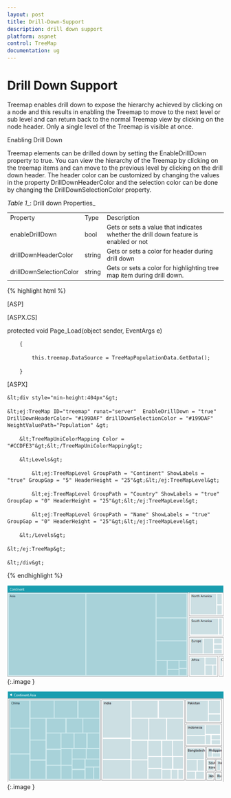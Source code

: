 ```yaml
---
layout: post
title: Drill-Down-Support
description: drill down support
platform: aspnet
control: TreeMap
documentation: ug
---
```


# Drill Down Support

Treemap enables drill down to expose the hierarchy achieved by clicking on a node and this results in enabling the Treemap to move to the next level or sub level and can return back to the normal Treemap view by clicking on the node header. Only a single level of the Treemap is visible at once.

Enabling Drill Down

Treemap elements can be drilled down by setting the EnableDrillDown property to true. You can view the hierarchy of the Treemap by clicking on the treemap items and can move to the previous level by clicking on the drill down header. The header color can be customized by changing the values in the property DrillDownHeaderColor and the selection color can be done by changing the DrillDownSelectionColor property.

_Table_ _1__: Drill down Properties_

<table>
<tr>
<td>
Property</td><td>
Type</td><td>
Description</td></tr>
<tr>
<td>
enableDrillDown</td><td>
bool</td><td>
Gets or sets a value that indicates whether the drill down feature is enabled or not</td></tr>
<tr>
<td>
drillDownHeaderColor</td><td>
string</td><td>
Gets or sets a color for header during drill down</td></tr>
<tr>
<td>
drillDownSelectionColor</td><td>
string</td><td>
Gets or sets a color for highlighting tree map item during drill down.</td></tr>
</table>





{% highlight html %}

[ASP]



[ASPX.CS]

protected void Page_Load(object sender, EventArgs e)

        {

            this.treemap.DataSource = TreeMapPopulationData.GetData();

        }

[ASPX]



    &lt;div style="min-height:404px"&gt;

    &lt;ej:TreeMap ID="treemap" runat="server"  EnableDrillDown = "true" DrillDownHeaderColor= "#199DAF" drillDownSelectionColor = "#199DAF" WeightValuePath="Population" &gt;

        &lt;TreeMapUniColorMapping Color = "#CCDFE3"&gt;&lt;/TreeMapUniColorMapping&gt;

        &lt;Levels&gt;

            &lt;ej:TreeMapLevel GroupPath = "Continent" ShowLabels = "true" GroupGap = "5" HeaderHeight = "25"&gt;&lt;/ej:TreeMapLevel&gt;

            &lt;ej:TreeMapLevel GroupPath = "Country" ShowLabels = "true" GroupGap = "0" HeaderHeight = "25"&gt;&lt;/ej:TreeMapLevel&gt;

            &lt;ej:TreeMapLevel GroupPath = "Name" ShowLabels = "true" GroupGap = "0" HeaderHeight = "25"&gt;&lt;/ej:TreeMapLevel&gt;

        &lt;/Levels&gt;

    &lt;/ej:TreeMap&gt;

    &lt;/div&gt;


{% endhighlight  %}

![C:/Users/NitishS/Desktop/Screenshot (106).png](Drill-Down-Support_images/Drill-Down-Support_img1.png) 
{:.image }




![DrillDown](Drill-Down-Support_images/Drill-Down-Support_img2.png) 
{:.image }




